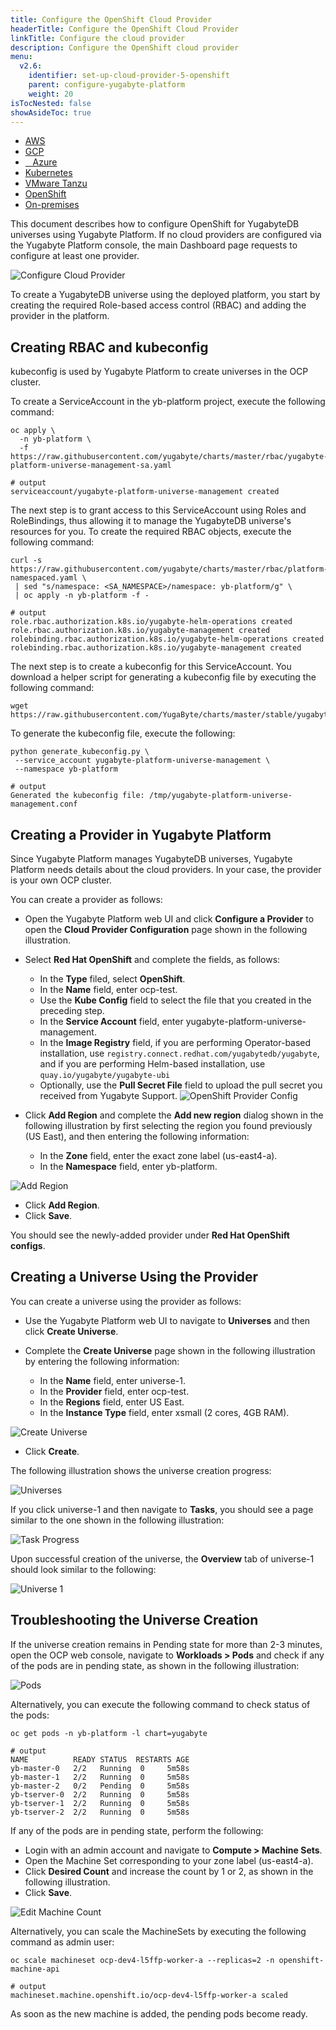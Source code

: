 ```yaml
---
title: Configure the OpenShift Cloud Provider
headerTitle: Configure the OpenShift Cloud Provider
linkTitle: Configure the cloud provider
description: Configure the OpenShift cloud provider
menu:
  v2.6:
    identifier: set-up-cloud-provider-5-openshift
    parent: configure-yugabyte-platform
    weight: 20
isTocNested: false
showAsideToc: true
---
```


<ul class="nav nav-tabs-alt nav-tabs-yb">
  <li>
    <a href="/preview/yugabyte-platform/configure-yugabyte-platform/set-up-cloud-provider/aws" class="nav-link">
      <i class="fab fa-aws"></i>
      AWS
    </a>
  </li>

  <li>
    <a href="/preview/yugabyte-platform/configure-yugabyte-platform/set-up-cloud-provider/gcp" class="nav-link">
      <i class="fab fa-google" aria-hidden="true"></i>
      GCP
    </a>
  </li>

  <li>
    <a href="/preview/yugabyte-platform/configure-yugabyte-platform/set-up-cloud-provider/azure" class="nav-link">
      <i class="icon-azure" aria-hidden="true"></i>
      &nbsp;&nbsp; Azure
    </a>
  </li>

  <li>
    <a href="/preview/yugabyte-platform/configure-yugabyte-platform/set-up-cloud-provider/kubernetes" class="nav-link">
      <i class="fas fa-cubes" aria-hidden="true"></i>
      Kubernetes
    </a>
  </li>

  <li>
    <a href="/preview/yugabyte-platform/configure-yugabyte-platform/set-up-cloud-provider/vmware-tanzu" class="nav-link">
      <i class="fas fa-cubes" aria-hidden="true"></i>
      VMware Tanzu
    </a>
  </li>

<li>
    <a href="/preview/yugabyte-platform/configure-yugabyte-platform/set-up-cloud-provider/openshift" class="nav-link active">
      <i class="fas fa-cubes" aria-hidden="true"></i>OpenShift</a>
  </li>

  <li>
    <a href="/preview/yugabyte-platform/configure-yugabyte-platform/set-up-cloud-provider/on-premises" class="nav-link">
      <i class="fas fa-building"></i>
      On-premises
    </a>
  </li>

</ul>

This document describes how to configure OpenShift for YugabyteDB universes using Yugabyte Platform. If no cloud providers are configured via the Yugabyte Platform console, the main Dashboard page requests to configure at least one provider.

![Configure Cloud Provider](/images/ee/configure-cloud-provider.png)

To create a YugabyteDB universe using the deployed platform, you start by creating the required Role-based access control (RBAC) and adding the provider in the platform.

## Creating RBAC and kubeconfig

kubeconfig is used by Yugabyte Platform to create universes in the OCP cluster.

To create a ServiceAccount in the yb-platform project, execute the following command:

```shell
oc apply \
  -n yb-platform \
  -f https://raw.githubusercontent.com/yugabyte/charts/master/rbac/yugabyte-platform-universe-management-sa.yaml

# output
serviceaccount/yugabyte-platform-universe-management created
```

The next step is to grant access to this ServiceAccount using Roles and RoleBindings, thus allowing it to manage the YugabyteDB universe's resources for you. To create the required RBAC objects, execute the following command:

```shell
curl -s https://raw.githubusercontent.com/yugabyte/charts/master/rbac/platform-namespaced.yaml \
 | sed "s/namespace: <SA_NAMESPACE>/namespace: yb-platform/g" \
 | oc apply -n yb-platform -f -

# output
role.rbac.authorization.k8s.io/yugabyte-helm-operations created
role.rbac.authorization.k8s.io/yugabyte-management created
rolebinding.rbac.authorization.k8s.io/yugabyte-helm-operations created
rolebinding.rbac.authorization.k8s.io/yugabyte-management created
```

The next step is to create a kubeconfig for this ServiceAccount. You download a helper script for generating a kubeconfig file by executing the following command:

```shell
wget https://raw.githubusercontent.com/YugaByte/charts/master/stable/yugabyte/generate_kubeconfig.py
```

To generate the kubeconfig file, execute the following:

```shell
python generate_kubeconfig.py \
 --service_account yugabyte-platform-universe-management \
 --namespace yb-platform

# output
Generated the kubeconfig file: /tmp/yugabyte-platform-universe-management.conf
```

## Creating a Provider in Yugabyte Platform

Since Yugabyte Platform manages YugabyteDB universes, Yugabyte Platform needs details about the cloud providers. In your case, the provider is your own OCP cluster.

You can create a provider as follows:

- Open the Yugabyte Platform web UI and click **Configure a Provider** to open the **Cloud Provider Configuration** page shown in the following illustration.
- Select **Red Hat OpenShift** and complete the fields, as follows:
  - In the **Type** filed, select **OpenShift**.
  - In the **Name** field, enter ocp-test.
  - Use the **Kube Config** field to select the file that you created in the preceding step.
  - In the **Service Account** field, enter yugabyte-platform-universe-management.
  - In the **Image Registry** field, if you are performing Operator-based installation, use  `registry.connect.redhat.com/yugabytedb/yugabyte`, and if you are performing Helm-based installation, use  `quay.io/yugabyte/yugabyte-ubi`
  - Optionally, use the **Pull Secret File** field to upload the pull secret you received from Yugabyte Support.
![OpenShift Provider Config](/images/ee/openshift-cloud-provider-setup.png)

- Click **Add Region** and complete the **Add new region** dialog shown in the following illustration by first selecting the region you found previously (US East), and then entering the following information:
  - In the **Zone** field, enter the exact zone label (us-east4-a).
  - In the **Namespace** field, enter yb-platform.

![Add Region](/images/ee/openshift-add-region.png)

- Click **Add Region**.
- Click **Save**.

You should see the newly-added provider under **Red Hat OpenShift configs**.

## Creating a Universe Using the Provider

You can create a universe using the provider as follows:

- Use the Yugabyte Platform web UI to navigate to **Universes** and then click **Create Universe**.

- Complete the **Create Universe** page shown in the following illustration by entering the following information:

  - In the **Name** field, enter universe-1.
  - In the **Provider** field, enter ocp-test.
  - In the **Regions** field, enter US East.
  - In the **Instance Type** field, enter xsmall (2 cores, 4GB RAM).

![Create Universe](/images/ee/openshift-create-uni.png)

- Click **Create**.

The following illustration shows the universe creation progress:

![Universes](/images/ee/openshift-universes.png)

If you click universe-1 and then navigate to **Tasks**, you should see a page similar to the one shown in the following illustration:

![Task Progress](/images/ee/openshift-uni-task-progress.png)

Upon successful creation of the universe, the **Overview** tab of universe-1 should look similar to the following:

![Universe 1](/images/ee/openshift-universe1.png)

## Troubleshooting the Universe Creation

If the universe creation remains in Pending state for more than 2-3 minutes, open the OCP web console, navigate to **Workloads > Pods** and check if any of the pods are in pending state, as shown in the following illustration:

![Pods](/images/ee/openshift-pods.png)

Alternatively, you can execute the following command to check status of the pods:

```shell
oc get pods -n yb-platform -l chart=yugabyte

# output
NAME          READY STATUS  RESTARTS AGE
yb-master-0   2/2   Running  0     5m58s
yb-master-1   2/2   Running  0     5m58s
yb-master-2   0/2   Pending  0     5m58s
yb-tserver-0  2/2   Running  0     5m58s
yb-tserver-1  2/2   Running  0     5m58s
yb-tserver-2  2/2   Running  0     5m58s
```

If any of the pods are in pending state, perform the following:

- Login with an admin account and navigate to **Compute > Machine Sets**.
- Open the Machine Set corresponding to your zone label (us-east4-a).
- Click **Desired Count** and increase the count by 1 or 2, as shown in the following illustration.
- Click **Save**.

![Edit Machine Count](/images/ee/openshift-open-macine.png)

Alternatively, you can scale the MachineSets by executing the following command as admin user:

```shell
oc scale machineset ocp-dev4-l5ffp-worker-a --replicas=2 -n openshift-machine-api

# output
machineset.machine.openshift.io/ocp-dev4-l5ffp-worker-a scaled
```

As soon as the new machine is added, the pending pods become ready.
